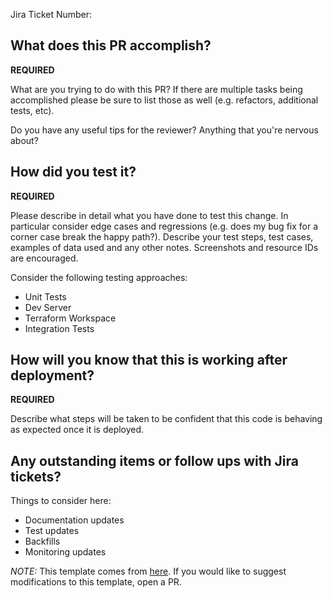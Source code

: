 Jira Ticket Number:

## What does this PR accomplish?

**REQUIRED**

What are you trying to do with this PR? If there are multiple tasks being accomplished please be
sure to list those as well (e.g. refactors, additional tests, etc).

Do you have any useful tips for the reviewer? Anything that you're nervous about?

## How did you test it?

**REQUIRED**

Please describe in detail what you have done to test this change. In particular consider edge cases
and regressions (e.g. does my bug fix for a corner case break the happy path?). Describe your test steps, test
cases, examples of data used and any other notes. Screenshots and resource IDs are encouraged.

Consider the following testing approaches:

- Unit Tests
- Dev Server
- Terraform Workspace
- Integration Tests

## How will you know that this is working after deployment?

**REQUIRED**

Describe what steps will be taken to be confident that this code is behaving as expected once it is
deployed.

## Any outstanding items or follow ups with Jira tickets?

Things to consider here:

- Documentation updates
- Test updates
- Backfills
- Monitoring updates

_NOTE:_ This template comes from [here](https://github.com/zeus-health/.github/blob/main/PULL_REQUEST_TEMPLATE.md).
If you would like to suggest modifications to this template, open a PR.
